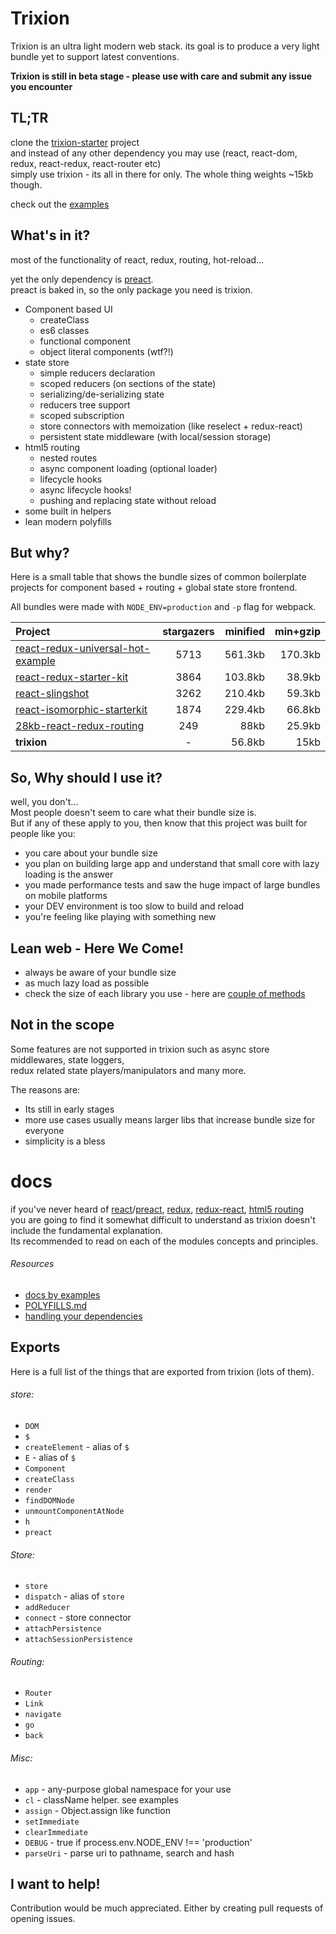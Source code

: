 # Trixion

Trixion is an ultra light modern web stack.
 its goal is to produce a very light bundle yet to support latest conventions.
 
**Trixion is still in beta stage - please use with care and submit any issue you encounter**
 
## TL;TR

clone the [trixion-starter](https://github.com/mrbar42/trixion-starter) project  
and instead of any other dependency you may use (react, react-dom, redux, react-redux, react-router etc)  
simply use trixion - its all in there for only.
The whole thing weights ~15kb though.

check out the [examples](https://github.com/mrbar42/trixion/tree/master/docs)

## What's in it?
 most of the functionality of react, redux, routing, hot-reload...
 
 yet the only dependency is [preact](https://github.com/developit/preact).  
 preact is baked in, so the only package you need is trixion.
 
 - Component based UI
    - createClass
    - es6 classes
    - functional component
    - object literal components (wtf?!)
 - state store
    - simple reducers declaration
    - scoped reducers (on sections of the state)
    - serializing/de-serializing state
    - reducers tree support
    - scoped subscription
    - store connectors with memoization (like reselect + redux-react)
    - persistent state middleware (with local/session storage)
 - html5 routing
    - nested routes 
    - async component loading (optional loader) 
    - lifecycle hooks 
    - async lifecycle hooks!
    - pushing and replacing state without reload
 - some built in helpers
 - lean modern polyfills
  
 
## But why?
 
Here is a small table that shows the bundle sizes of common boilerplate  
 projects for component based + routing + global state store frontend.

All bundles were made with `NODE_ENV=production` and `-p` flag for webpack.

 
 Project                  | stargazers | minified | min+gzip 
:---                      | :---: | ---: | ---:
[react-redux-universal-hot-example](https://github.com/erikras/react-redux-universal-hot-example)  | 5713 | 561.3kb | 170.3kb
[react-redux-starter-kit](https://github.com/davezuko/react-redux-starter-kit)  | 3864 | 103.8kb | 38.9kb
[react-slingshot](https://github.com/coryhouse/react-slingshot)  | 3262 | 210.4kb | 59.3kb
[react-isomorphic-starterkit](https://github.com/RickWong/react-isomorphic-starterkit)  | 1874 | 229.4kb | 66.8kb
[28kb-react-redux-routing](https://github.com/matthewmueller/28kb-react-redux-routing)  | 249 | 88kb | 25.9kb
**trixion**  | - | 56.8kb | 15kb

## So, Why should I use it?
 
 well, you don't...  
 Most people doesn't seem to care what their bundle size is.  
 But if any of these apply to you, then know that this project was built for people like you:
  
  - you care about your bundle size 
  - you plan on building large app and understand that small core with lazy loading is the answer
  - you made performance tests and saw the huge impact of large bundles on mobile platforms
  - your DEV environment is too slow to build and reload
  - you're feeling like playing with something new

## Lean web - Here We Come!

  - always be aware of your bundle size
  - as much lazy load as possible
  - check the size of each library you use - here are [couple of methods](https://github.com/mrbar42/trixion/blob/master/docs/DEPENDENCIES.md)

## Not in the scope

Some features are not supported in trixion such as async store middlewares, state loggers,  
 redux related state players/manipulators and many more.
 
The reasons are:
  - Its still in early stages
  - more use cases usually means larger libs that increase bundle size for everyone 
  - simplicity is a bless

# docs

if you've never heard of [react](https://github.com/facebook/react)/[preact](https://github.com/developit/preact),
[redux](https://github.com/reactjs/redux),
[redux-react](https://github.com/reactjs/react-redux),
[html5 routing](https://developer.mozilla.org/en-US/docs/Web/API/History_API)  
you are going to find it somewhat difficult to understand as trixion doesn't include the fundamental explanation.  
Its recommended to read on each of the modules concepts and principles. 
 
###### Resources
 - [docs by examples](https://github.com/mrbar42/trixion/tree/master/docs)
 - [POLYFILLS.md](https://github.com/mrbar42/trixion/blob/master/docs/POLYFILLS.md)
 - [handling your dependencies](https://github.com/mrbar42/trixion/blob/master/docs/DEPENDENCIES.md)

## Exports

Here is a full list of the things that are exported from trixion (lots of them).

###### store:

  - `DOM`
  - `$`
  - `createElement` - alias of `$`
  - `E` - alias of `$`
  - `Component`
  - `createClass`
  - `render`
  - `findDOMNode`
  - `unmountComponentAtNode`
  - `h`
  - `preact`

###### Store: 

  - `store`
  - `dispatch` - alias of `store`
  - `addReducer`
  - `connect` - store connector
  - `attachPersistence` 
  - `attachSessionPersistence`
  
###### Routing:

  - `Router`
  - `Link`
  - `navigate`
  - `go`
  - `back`
  
###### Misc:

  - `app` - any-purpose global namespace for your use 
  - `cl` - className helper. see examples
  - `assign` - Object.assign like function
  - `setImmediate` 
  - `clearImmediate`
  - `DEBUG` - true if process.env.NODE_ENV !== 'production'
  - `parseUri` - parse uri to pathname, search and hash 

## I want to help!

Contribution would be much appreciated.
Either by creating pull requests of opening issues.
